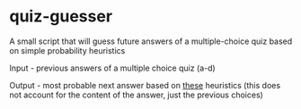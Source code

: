 # quiz-guesser
A small script that will guess future answers of a multiple-choice quiz based on simple probability heuristics

Input - previous answers of a multiple choice quiz (a-d)

Output - most probable next answer based on [these]([1) heuristics (this does not account for the content of the answer, just the previous choices)

[1]: https://www.reddit.com/r/explainlikeimfive/comments/20qmdr/eli5_when_doing_a_multiple_choice_test_is_it/ci0woos/

